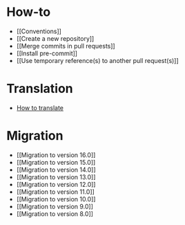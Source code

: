 # How-to
* [[Conventions]]
* [[Create a new repository]]
* [[Merge commits in pull requests]]
* [[Install pre-commit]]
* [[Use temporary reference(s) to another pull request(s)]]

# Translation
* [How to translate](https://odoo-community.org/page/translate)

# Migration
* [[Migration to version 16.0]]
* [[Migration to version 15.0]]
* [[Migration to version 14.0]]
* [[Migration to version 13.0]]
* [[Migration to version 12.0]]
* [[Migration to version 11.0]]
* [[Migration to version 10.0]]
* [[Migration to version 9.0]]
* [[Migration to version 8.0]]